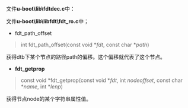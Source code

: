 文件**u-boot\lib\fdtdec.c**中：





文件**u-boot\lib\libfdt\fdt_ro.c**中；

* fdt_path_offset

> int fdt_path_offset(const void **fdt*, const char **path*)

获得dtb下某个节点的路径path的偏移。这个偏移就代表了这个节点。

* **fdt_getprop**

> const void *fdt_getprop(const void **fdt*, int *nodeoffset*, const char **name*, int **lenp*)

获得节点node的某个字符串属性值。
